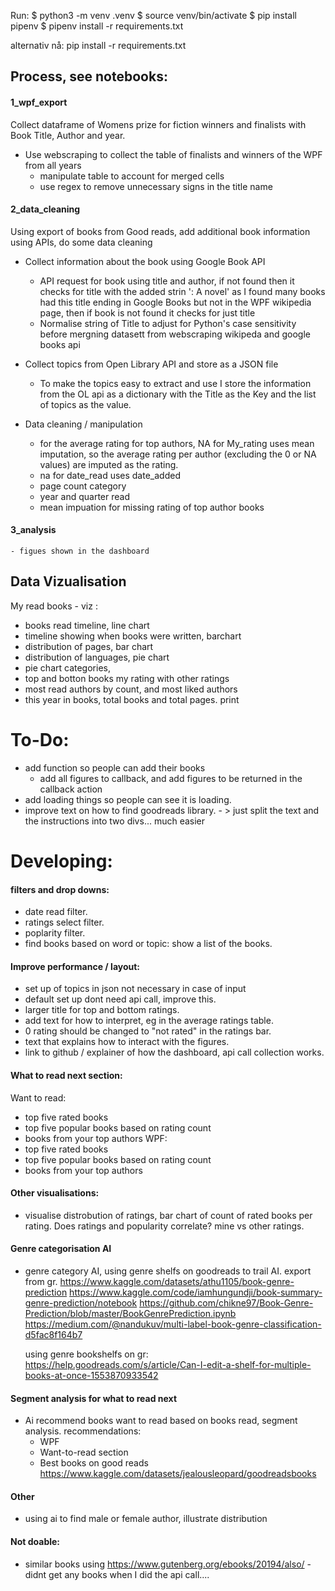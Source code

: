 
Run: 
$ python3 -m venv .venv
$ source venv/bin/activate 
$ pip install pipenv
$ pipenv install -r requirements.txt

alternativ nå: 
pip install -r requirements.txt

## Process, see notebooks: 
#### 1_wpf_export
Collect dataframe of Womens prize for fiction winners and finalists with Book Title, Author and year. 
- Use webscraping to collect the table of finalists and winners of the WPF from all years
    - manipulate table to account for merged cells
    - use regex to remove unnecessary signs in the title name

#### 2_data_cleaning 
Using export of books from Good reads, add additional book information using APIs, do some data cleaning 
- Collect information about the book using Google Book API
    - API request for book using title and author, if not found then it checks for title with the added strin ': A novel' as I found many books had this title ending in Google Books but not in the WPF wikipedia page, then if book is not found it checks for just title 
    - Normalise string of Title to adjust for Python's case sensitivity before mergning datasett from webscraping wikipeda and google books api

- Collect topics from Open Library API and store as a JSON file
    - To make the topics easy to extract and use I store the information from the OL api as a dictionary with the Title as the Key and the list of topics as the value. 

- Data cleaning / manipulation
    - for the average rating for top authors, NA for My_rating uses mean imputation, so the average rating per author (excluding the 0 or NA values) are imputed as the rating. 
    - na for date_read uses date_added
    - page count category
    - year and quarter read
    - mean impuation for missing rating of top author books
#### 3_analysis
    - figues shown in the dashboard

## Data Vizualisation
My read books - viz : 
- books read timeline, line chart
- timeline showing when books were written, barchart
- distribution of pages, bar chart
- distribution of languages, pie chart
- pie chart categories, 
- top and botton books my rating with other ratings 
- most read authors by count, and most liked authors 
- this year in books, total books and total pages. print

# To-Do: 
- add function so people can add their books
    - add all figures to callback, and add figures to be returned in the callback action
- add loading things so people can see it is loading. 
- improve text on how to find goodreads library. - > just split the text and the instructions into two divs... much easier

# Developing: 
#### filters and drop downs: 
- date read filter. 
- ratings select filter. 
- poplarity filter. 
- find books based on word or topic: show a list of the books. 

#### Improve performance / layout: 
- set up of topics in json not necessary in case of input
- default set up dont need api call, improve this.
- larger title for top and bottom ratings. 
- add text for how to interpret, eg in the average ratings table.  
- 0 rating should be changed to "not rated" in the ratings bar. 
- text that explains how to interact with the figures. 
- link to github / explainer of how the dashboard, api call collection works. 

#### What to read next section: 
Want to read: 
- top five rated books 
- top five popular books based on rating count
- books from your top authors
WPF: 
- top five rated books 
- top five popular books based on rating count
- books from your top authors

#### Other visualisations: 
- visualise distrobution of ratings, bar chart of count of rated books per rating. Does ratings and popularity correlate? mine vs other ratings.

#### Genre categorisation AI
- genre category AI, using genre shelfs on goodreads to trail AI. export from gr. 
    https://www.kaggle.com/datasets/athu1105/book-genre-prediction
    https://www.kaggle.com/code/iamhungundji/book-summary-genre-prediction/notebook
    https://github.com/chikne97/Book-Genre-Prediction/blob/master/BookGenrePrediction.ipynb
    https://medium.com/@nandukuv/multi-label-book-genre-classification-d5fac8f164b7

    using genre bookshelfs on gr: https://help.goodreads.com/s/article/Can-I-edit-a-shelf-for-multiple-books-at-once-1553870933542

#### Segment analysis for what to read next 
- Ai recommend books want to read based on books read, segment analysis. 
recommendations: 
    - WPF
    - Want-to-read section
    - Best books on good reads https://www.kaggle.com/datasets/jealousleopard/goodreadsbooks

#### Other 
- using ai to find male or female author, illustrate distribution 


#### Not doable: 
* similar books using https://www.gutenberg.org/ebooks/20194/also/ - didnt get any books when I did the api call.... 


